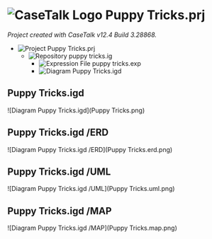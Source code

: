 ﻿# ![CaseTalk Logo](https://www.casetalk.com/images/icons/casetalk.png) Puppy Tricks.prj
*Project created with CaseTalk v12.4 Build 3.28868.*

* ![Project](https://www.casetalk.com/images/icons/prj.png) Puppy Tricks.prj
  * ![Repository](https://www.casetalk.com/images/icons/ig.png) puppy tricks.ig
    * ![Expression File](https://www.casetalk.com/images/icons/exp.png) puppy tricks.exp
    * ![Diagram](https://www.casetalk.com/images/icons/igd.png) Puppy Tricks.igd
## Puppy Tricks.igd
![Diagram Puppy Tricks.igd](Puppy Tricks.png)
## Puppy Tricks.igd /ERD
![Diagram Puppy Tricks.igd /ERD](Puppy Tricks.erd.png)
## Puppy Tricks.igd /UML
![Diagram Puppy Tricks.igd /UML](Puppy Tricks.uml.png)
## Puppy Tricks.igd /MAP
![Diagram Puppy Tricks.igd /MAP](Puppy Tricks.map.png)
